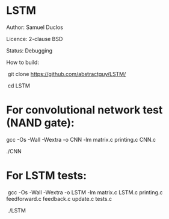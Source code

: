 # LSTM
Author: Samuel Duclos

Licence: 2-clause BSD

Status: Debugging

How to build:

  git clone https://github.com/abstractguy/LSTM/
  
  cd LSTM

  # For convolutional network test (NAND gate):
  gcc -Os -Wall -Wextra -o CNN -lm matrix.c printing.c CNN.c

  ./CNN

  # For LSTM tests:
  gcc -Os -Wall -Wextra -o LSTM -lm matrix.c LSTM.c printing.c feedforward.c feedback.c update.c tests.c

  ./LSTM
